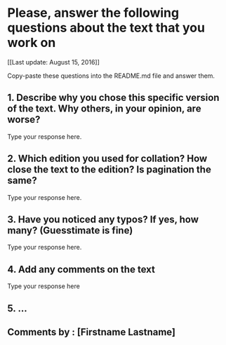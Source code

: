 # Please, answer the following questions about the text that you work on

[[Last update: August 15, 2016]]

Copy-paste these questions into the README.md file and answer them.

## 1. Describe why you chose this specific version of the text. Why others, in your opinion, are worse?

Type your response here.

## 2. Which edition you used for collation? How close the text to the edition? Is pagination the same?

Type your response here.

## 3. Have you noticed any typos? If yes, how many? (Guesstimate is fine)

Type your response here.

## 4. Add any comments on the text

Type your response here

## 5. ...

## Comments by : [Firstname Lastname]